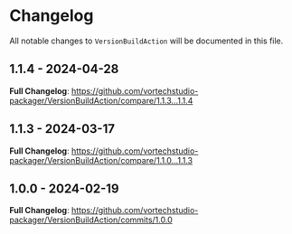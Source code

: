 # Changelog

All notable changes to `VersionBuildAction` will be documented in this file.

## 1.1.4 - 2024-04-28

**Full Changelog**: https://github.com/vortechstudio-packager/VersionBuildAction/compare/1.1.3...1.1.4

## 1.1.3 - 2024-03-17

**Full Changelog**: https://github.com/vortechstudio-packager/VersionBuildAction/compare/1.1.0...1.1.3

## 1.0.0 - 2024-02-19

**Full Changelog**: https://github.com/vortechstudio-packager/VersionBuildAction/commits/1.0.0
